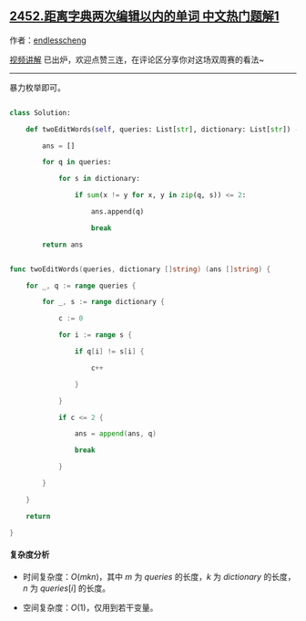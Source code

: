 ## [2452.距离字典两次编辑以内的单词 中文热门题解1](https://leetcode.cn/problems/words-within-two-edits-of-dictionary/solutions/100000/bao-li-mei-ju-by-endlesscheng-afko)

作者：[endlesscheng](https://leetcode.cn/u/endlesscheng)

[视频讲解](https://www.bilibili.com/video/BV1zP411P7Ej) 已出炉，欢迎点赞三连，在评论区分享你对这场双周赛的看法~

---

暴力枚举即可。

```py [sol1-Python3]
class Solution:
    def twoEditWords(self, queries: List[str], dictionary: List[str]) -> List[str]:
        ans = []
        for q in queries:
            for s in dictionary:
                if sum(x != y for x, y in zip(q, s)) <= 2:
                    ans.append(q)
                    break
        return ans
```

```go [sol1-Go]
func twoEditWords(queries, dictionary []string) (ans []string) {
	for _, q := range queries {
		for _, s := range dictionary {
			c := 0
			for i := range s {
				if q[i] != s[i] {
					c++
				}
			}
			if c <= 2 {
				ans = append(ans, q)
				break
			}
		}
	}
	return
}
```

#### 复杂度分析

- 时间复杂度：$O(mkn)$，其中 $m$ 为 $\textit{queries}$ 的长度，$k$ 为 $\textit{dictionary}$ 的长度，$n$ 为 $\textit{queries}[i]$ 的长度。
- 空间复杂度：$O(1)$，仅用到若干变量。
